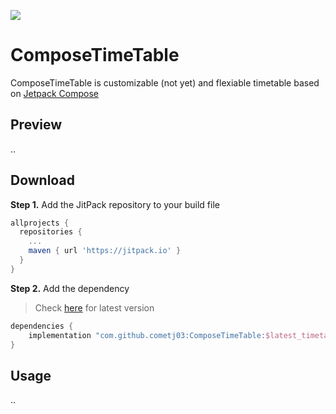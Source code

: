 [![](https://jitpack.io/v/cometj03/ComposeTimeTable.svg)](https://jitpack.io/#cometj03/ComposeTimeTable)

# ComposeTimeTable

ComposeTimeTable is customizable (not yet) and flexiable timetable based on [Jetpack Compose](https://developer.android.com/jetpack/compose)

## Preview

..

## Download

**Step 1.** Add the JitPack repository to your build file

```gradle
allprojects {
  repositories {
    ...
    maven { url 'https://jitpack.io' }
  }
}
```

**Step 2.** Add the dependency

> Check [here](https://jitpack.io/#cometj03/ComposeTimeTable/) for latest version

```gradle
dependencies {
    implementation "com.github.cometj03:ComposeTimeTable:$latest_timetable_version"
}
```

## Usage
..
